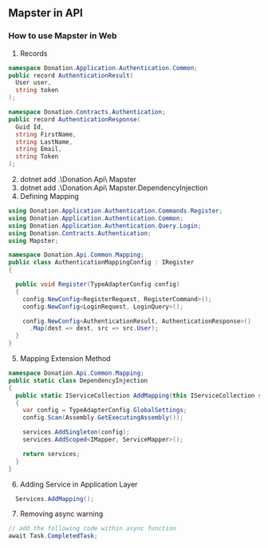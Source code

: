 ﻿## Mapster in API

### How to use Mapster in Web
1. Records
```c#
namespace Donation.Application.Authentication.Common;
public record AuthenticationResult(
  User user, 
  string token
);

namespace Donation.Contracts.Authentication;
public record AuthenticationResponse(
  Guid Id,
  string FirstName,
  string LastName,
  string Email,
  string Token
);
```
2. dotnet add .\Donation.Api\ Mapster
3. dotnet add .\Donation.Api\ Mapster.DependencyInjection
4. Defining Mapping
```c#
using Donation.Application.Authentication.Commands.Register;
using Donation.Application.Authentication.Common;
using Donation.Application.Authentication.Query.Login;
using Donation.Contracts.Authentication;
using Mapster;

namespace Donation.Api.Common.Mapping;
public class AuthenticationMappingConfig : IRegister
{

  public void Register(TypeAdapterConfig config)
  {
    config.NewConfig<RegisterRequest, RegisterCommand>();
    config.NewConfig<LoginRequest, LoginQuery>();

    config.NewConfig<AuthenticationResult, AuthenticationResponse>()
      .Map(dest => dest, src => src.User);
  }
}
```
5. Mapping Extension Method
```c#
namespace Donation.Api.Common.Mapping;
public static class DependencyInjection
{
  public static IServiceCollection AddMapping(this IServiceCollection services)
  {
    var config = TypeAdapterConfig.GlobalSettings;
    config.Scan(Assembly.GetExecutingAssembly());

    services.AddSingleton(config);
    services.AddScoped<IMapper, ServiceMapper>();

    return services;
  }
}
```
6. Adding Service in Application Layer
```c#
  Services.AddMapping();
```
7. Removing async warning
```c#
// add the following code within async function
await Task.CompletedTask;
```

